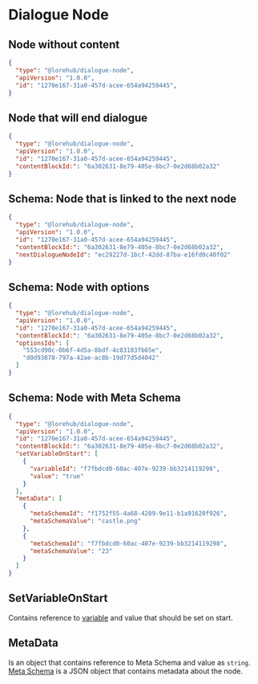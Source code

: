 # Dialogue Node

## Node without content

```json
{
  "type": "@lorehub/dialogue-node",
  "apiVersion": "1.0.0",
  "id": "1270e167-31a0-457d-acee-654a94259445",
}
```

## Node that will end dialogue

```json
{
  "type": "@lorehub/dialogue-node",
  "apiVersion": "1.0.0",
  "id": "1270e167-31a0-457d-acee-654a94259445",
  "contentBlockId:": "6a302631-8e79-405e-8bc7-0e2d68b02a32"
}
```

## Schema: Node that is linked to the next node

```json
{
  "type": "@lorehub/dialogue-node",
  "apiVersion": "1.0.0",
  "id": "1270e167-31a0-457d-acee-654a94259445",
  "contentBlockId:": "6a302631-8e79-405e-8bc7-0e2d68b02a32",
  "nextDialogueNodeId": "ec29227d-1bcf-42dd-87ba-e16fd0c40f02"
}
```

## Schema: Node with options

```json
{
  "type": "@lorehub/dialogue-node",
  "apiVersion": "1.0.0",
  "id": "1270e167-31a0-457d-acee-654a94259445",
  "contentBlockId:": "6a302631-8e79-405e-8bc7-0e2d68b02a32",
  "optionsIds": [
    "553cd90c-0b6f-4d5a-8bdf-4c83183fb65e",
    "d0d93878-797a-42ae-ac8b-19d77d5d4042"
  ]
}
```

## Schema: Node with Meta Schema

```json
{
  "type": "@lorehub/dialogue-node",
  "apiVersion": "1.0.0",
  "id": "1270e167-31a0-457d-acee-654a94259445",
  "contentBlockId:": "6a302631-8e79-405e-8bc7-0e2d68b02a32",
  "setVariableOnStart": [
    {
      "variableId": "f7fbdcd0-60ac-407e-9239-bb3214119298",
      "value": "true"
    }
  ],
  "metaData": [
    {
      "metaSchemaId": "f1752f55-4a68-4289-9e11-b1a91620f926",
      "metaSchemaValue": "castle.png"
    },
    {
      "metaSchemaId": "f7fbdcd0-60ac-407e-9239-bb3214119298",
      "metaSchemaValue": "23"
    }
  ]
}
```

## SetVariableOnStart

Contains reference to [variable](../variable/v1.md) and value that should be set on start.

## MetaData

Is an object that contains reference to Meta Schema and value as `string`. [Meta Schema](../meta-schema/v1.md) is a JSON object that contains metadata about the node.
